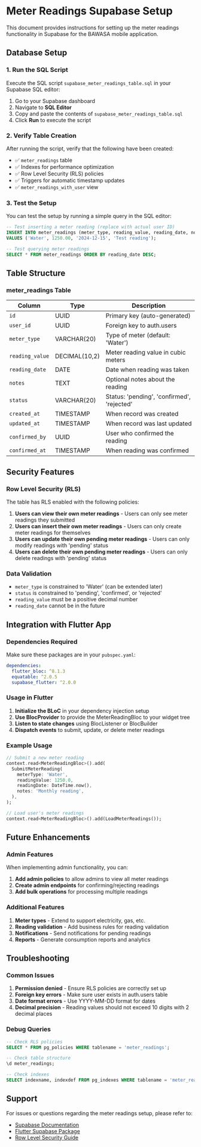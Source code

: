 # Meter Readings Supabase Setup

This document provides instructions for setting up the meter readings functionality in Supabase for the BAWASA mobile application.

## Database Setup

### 1. Run the SQL Script

Execute the SQL script `supabase_meter_readings_table.sql` in your Supabase SQL editor:

1. Go to your Supabase dashboard
2. Navigate to **SQL Editor**
3. Copy and paste the contents of `supabase_meter_readings_table.sql`
4. Click **Run** to execute the script

### 2. Verify Table Creation

After running the script, verify that the following have been created:

- ✅ `meter_readings` table
- ✅ Indexes for performance optimization
- ✅ Row Level Security (RLS) policies
- ✅ Triggers for automatic timestamp updates
- ✅ `meter_readings_with_user` view

### 3. Test the Setup

You can test the setup by running a simple query in the SQL editor:

```sql
-- Test inserting a meter reading (replace with actual user ID)
INSERT INTO meter_readings (meter_type, reading_value, reading_date, notes)
VALUES ('Water', 1250.00, '2024-12-15', 'Test reading');

-- Test querying meter readings
SELECT * FROM meter_readings ORDER BY reading_date DESC;
```

## Table Structure

### meter_readings Table

| Column          | Type          | Description                                |
| --------------- | ------------- | ------------------------------------------ |
| `id`            | UUID          | Primary key (auto-generated)               |
| `user_id`       | UUID          | Foreign key to auth.users                  |
| `meter_type`    | VARCHAR(20)   | Type of meter (default: 'Water')           |
| `reading_value` | DECIMAL(10,2) | Meter reading value in cubic meters        |
| `reading_date`  | DATE          | Date when reading was taken                |
| `notes`         | TEXT          | Optional notes about the reading           |
| `status`        | VARCHAR(20)   | Status: 'pending', 'confirmed', 'rejected' |
| `created_at`    | TIMESTAMP     | When record was created                    |
| `updated_at`    | TIMESTAMP     | When record was last updated               |
| `confirmed_by`  | UUID          | User who confirmed the reading             |
| `confirmed_at`  | TIMESTAMP     | When reading was confirmed                 |

## Security Features

### Row Level Security (RLS)

The table has RLS enabled with the following policies:

1. **Users can view their own meter readings** - Users can only see meter readings they submitted
2. **Users can insert their own meter readings** - Users can only create meter readings for themselves
3. **Users can update their own pending meter readings** - Users can only modify readings with 'pending' status
4. **Users can delete their own pending meter readings** - Users can only delete readings with 'pending' status

### Data Validation

- `meter_type` is constrained to 'Water' (can be extended later)
- `status` is constrained to 'pending', 'confirmed', or 'rejected'
- `reading_value` must be a positive decimal number
- `reading_date` cannot be in the future

## Integration with Flutter App

### Dependencies Required

Make sure these packages are in your `pubspec.yaml`:

```yaml
dependencies:
  flutter_bloc: ^8.1.3
  equatable: ^2.0.5
  supabase_flutter: ^2.0.0
```

### Usage in Flutter

1. **Initialize the BLoC** in your dependency injection setup
2. **Use BlocProvider** to provide the MeterReadingBloc to your widget tree
3. **Listen to state changes** using BlocListener or BlocBuilder
4. **Dispatch events** to submit, update, or delete meter readings

### Example Usage

```dart
// Submit a new meter reading
context.read<MeterReadingBloc>().add(
  SubmitMeterReading(
    meterType: 'Water',
    readingValue: 1250.0,
    readingDate: DateTime.now(),
    notes: 'Monthly reading',
  ),
);

// Load user's meter readings
context.read<MeterReadingBloc>().add(LoadMeterReadings());
```

## Future Enhancements

### Admin Features

When implementing admin functionality, you can:

1. **Add admin policies** to allow admins to view all meter readings
2. **Create admin endpoints** for confirming/rejecting readings
3. **Add bulk operations** for processing multiple readings

### Additional Features

1. **Meter types** - Extend to support electricity, gas, etc.
2. **Reading validation** - Add business rules for reading validation
3. **Notifications** - Send notifications for pending readings
4. **Reports** - Generate consumption reports and analytics

## Troubleshooting

### Common Issues

1. **Permission denied** - Ensure RLS policies are correctly set up
2. **Foreign key errors** - Make sure user exists in auth.users table
3. **Date format errors** - Use YYYY-MM-DD format for dates
4. **Decimal precision** - Reading values should not exceed 10 digits with 2 decimal places

### Debug Queries

```sql
-- Check RLS policies
SELECT * FROM pg_policies WHERE tablename = 'meter_readings';

-- Check table structure
\d meter_readings;

-- Check indexes
SELECT indexname, indexdef FROM pg_indexes WHERE tablename = 'meter_readings';
```

## Support

For issues or questions regarding the meter readings setup, please refer to:

- [Supabase Documentation](https://supabase.com/docs)
- [Flutter Supabase Package](https://pub.dev/packages/supabase_flutter)
- [Row Level Security Guide](https://supabase.com/docs/guides/auth/row-level-security)
